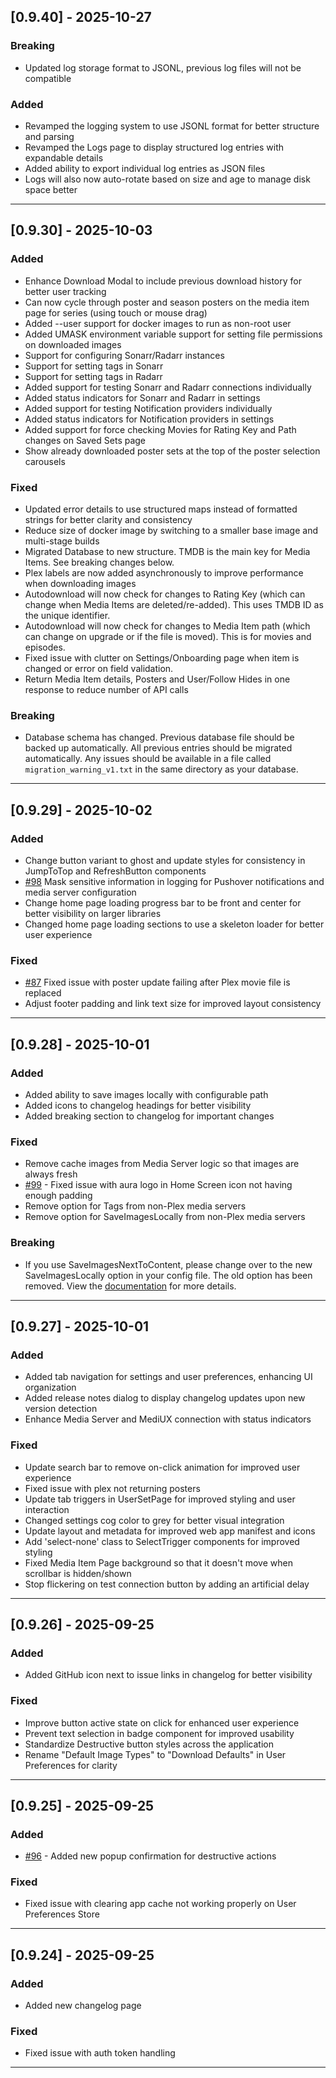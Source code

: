 ## [0.9.40] - 2025-10-27

### Breaking

- Updated log storage format to JSONL, previous log files will not be compatible

### Added

- Revamped the logging system to use JSONL format for better structure and parsing
- Revamped the Logs page to display structured log entries with expandable details
- Added ability to export individual log entries as JSON files
- Logs will also now auto-rotate based on size and age to manage disk space better

---

## [0.9.30] - 2025-10-03

### Added

- Enhance Download Modal to include previous download history for better user tracking
- Can now cycle through poster and season posters on the media item page for series (using touch or mouse drag)
- Added --user support for docker images to run as non-root user
- Added UMASK environment variable support for setting file permissions on downloaded images
- Support for configuring Sonarr/Radarr instances
- Support for setting tags in Sonarr
- Support for setting tags in Radarr
- Added support for testing Sonarr and Radarr connections individually
- Added status indicators for Sonarr and Radarr in settings
- Added support for testing Notification providers individually
- Added status indicators for Notification providers in settings
- Added support for force checking Movies for Rating Key and Path changes on Saved Sets page
- Show already downloaded poster sets at the top of the poster selection carousels

### Fixed

- Updated error details to use structured maps instead of formatted strings for better clarity and consistency
- Reduce size of docker image by switching to a smaller base image and multi-stage builds
- Migrated Database to new structure. TMDB is the main key for Media Items. See breaking changes below.
- Plex labels are now added asynchronously to improve performance when downloading images
- Autodownload will now check for changes to Rating Key (which can change when Media Items are deleted/re-added). This uses TMDB ID as the unique identifier.
- Autodownload will now check for changes to Media Item path (which can change on upgrade or if the file is moved). This is for movies and episodes.
- Fixed issue with clutter on Settings/Onboarding page when item is changed or error on field validation.
- Return Media Item details, Posters and User/Follow Hides in one response to reduce number of API calls

### Breaking

- Database schema has changed. Previous database file should be backed up automatically. All previous entries should be migrated automatically. Any issues should be available in a file called
  `migration_warning_v1.txt` in the same directory as your database.

---

## [0.9.29] - 2025-10-02

### Added

- Change button variant to ghost and update styles for consistency in JumpToTop and RefreshButton components
- [#98](https://github.com/mediux-team/AURA/issues/98) Mask sensitive information in logging for Pushover notifications and media server configuration
- Change home page loading progress bar to be front and center for better visibility on larger libraries
- Changed home page loading sections to use a skeleton loader for better user experience

### Fixed

- [#87](https://github.com/mediux-team/AURA/issues/87) Fixed issue with poster update failing after Plex movie file is replaced
- Adjust footer padding and link text size for improved layout consistency

---

## [0.9.28] - 2025-10-01

### Added

- Added ability to save images locally with configurable path
- Added icons to changelog headings for better visibility
- Added breaking section to changelog for important changes

### Fixed

- Remove cache images from Media Server logic so that images are always fresh
- [#99](https://github.com/mediux-team/AURA/issues/99) - Fixed issue with aura logo in Home Screen icon not having enough padding
- Remove option for Tags from non-Plex media servers
- Remove option for SaveImagesLocally from non-Plex media servers

### Breaking

- If you use SaveImagesNextToContent, please change over to the new SaveImagesLocally option in your config file. The old option has been removed. View the [documentation](https://mediux-team.github.io/AURA/config#saveimageslocallyenabled) for more details.

---

## [0.9.27] - 2025-10-01

### Added

- Added tab navigation for settings and user preferences, enhancing UI organization
- Added release notes dialog to display changelog updates upon new version detection
- Enhance Media Server and MediUX connection with status indicators

### Fixed

- Update search bar to remove on-click animation for improved user experience
- Fixed issue with plex not returning posters
- Update tab triggers in UserSetPage for improved styling and user interaction
- Changed settings cog color to grey for better visual integration
- Update layout and metadata for improved web app manifest and icons
- Add 'select-none' class to SelectTrigger components for improved styling
- Fixed Media Item Page background so that it doesn't move when scrollbar is hidden/shown
- Stop flickering on test connection button by adding an artificial delay

---

## [0.9.26] - 2025-09-25

### Added

- Added GitHub icon next to issue links in changelog for better visibility

### Fixed

- Improve button active state on click for enhanced user experience
- Prevent text selection in badge component for improved usability
- Standardize Destructive button styles across the application
- Rename "Default Image Types" to "Download Defaults" in User Preferences for clarity

---

## [0.9.25] - 2025-09-25

### Added

- [#96](https://github.com/mediux-team/AURA/issues/96) - Added new popup confirmation for destructive actions

### Fixed

- Fixed issue with clearing app cache not working properly on User Preferences Store

---

## [0.9.24] - 2025-09-25

### Added

- Added new changelog page

### Fixed

- Fixed issue with auth token handling

---
